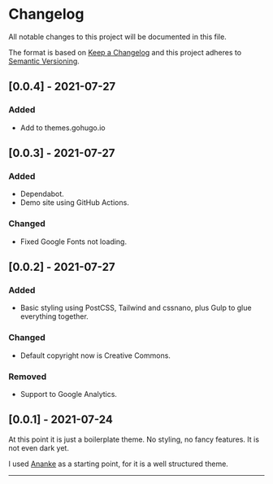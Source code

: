 # Changelog

All notable changes to this project will be documented in this file.

The format is based on [Keep a Changelog][1] and this project adheres to
[Semantic Versioning][2].

## [0.0.4] - 2021-07-27
### Added
- Add to themes.gohugo.io

## [0.0.3] - 2021-07-27
### Added
- Dependabot.
- Demo site using GitHub Actions.

### Changed
- Fixed Google Fonts not loading.

## [0.0.2] - 2021-07-27
### Added
- Basic styling using PostCSS, Tailwind and cssnano, plus Gulp to glue
  everything together.

### Changed
- Default copyright now is Creative Commons.

### Removed
- Support to Google Analytics.

## [0.0.1] - 2021-07-24
At this point it is just a boilerplate theme. No styling, no fancy features.
It is not even dark yet.

I used [Ananke][3] as a starting point, for it is a well structured theme.

-------------------------------------------------------------------------------
[1]: https://keepachangelog.com/en/1.0.0/ "Keep a Changelog"
[2]: https://semver.org/spec/v2.0.0.html "Semantic Versioning"
[3]: https://github.com/theNewDynamic/gohugo-theme-ananke "Ananke Theme"
